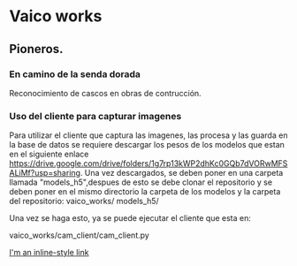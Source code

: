 # Vaico works
## Pioneros.
### En camino de la senda dorada

Reconocimiento de cascos en obras de contrucción.

### Uso del cliente para capturar imagenes

Para utilizar el cliente que captura las imagenes, las procesa y las guarda en la base de datos se requiere descargar los pesos de los modelos que estan en el siguiente enlace https://drive.google.com/drive/folders/1g7rp13kWP2dhKc0GQb7dVORwMFSALiMf?usp=sharing. Una vez descargados, se deben poner en una carpeta llamada "models_h5",despues de esto se debe clonar el repositorio y se deben poner en el mismo directorio la carpeta de los modelos y la carpeta del repositorio: vaico_works/ models_h5/ 

Una vez se haga esto, ya se puede ejecutar el cliente que esta en:

vaico_works/cam_client/cam_client.py

[I'm an inline-style link](https://www.google.com)
